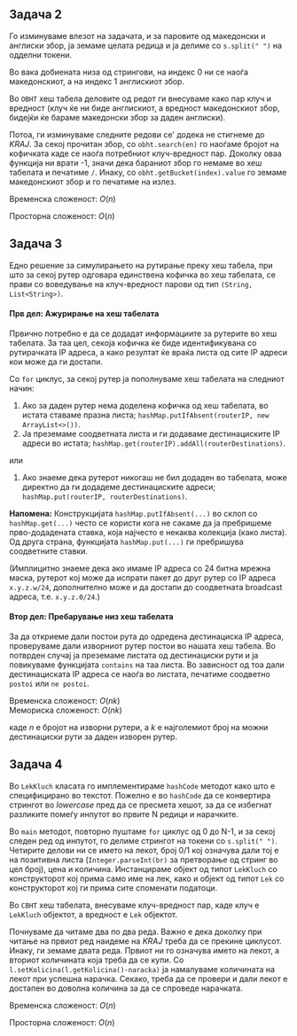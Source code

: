 ## Задача 2

Го изминуваме влезот на задачата, и за паровите од македонски и англиски збор, ја земаме целата редица и ја делиме со `s.split(" ")` на одделни токени.

Во вака добиената низа од стрингови, на индекс 0 ни се наоѓа македонскиот, а на индекс 1 англискиот збор.

Во `OBHT` хеш табела деловите од редот ги внесуваме како пар клуч и вредност (клуч ќе ни биде англискиот, а вредност македонскиот збор, бидејќи ќе бараме македонски збор за даден англиски).

Потоа, ги изминуваме следните редови се' додека не стигнеме до *KRAJ*. За секој прочитан збор, со `obht.search(en)` го наоѓаме бројот на кофичката каде се наоѓа потребниот клуч-вредност пар. Доколку оваа функција ни врати -1, значи дека бараниот збор го немаме во хеш табелата и печатиме `/`. Инаку, со `obht.getBucket(index).value` го земаме македонскиот збор и го печатиме на излез.

Временска сложеност: $O(n)$

Просторна сложеност: $O(n)$

## Задача 3

Едно решение за симулирањето на рутирање преку хеш табела, при што за секој рутер одговара единствена кофичка во хеш табелата, се прави со воведување на клуч-вредност парови од тип `(String, List<String>)`.
#### Прв дел: Ажурирање на хеш табелата

Првично потребно е да се додадат информациите за рутерите во хеш табелата. За таа цел, секоја кофичка ќе биде идентификувана со рутирачката IP адреса, а како резултат ќе враќа листа од сите IP адреси кои може да ги достапи.

Со `for` циклус, за секој рутер ја пополнуваме хеш табелата на следниот начин:
1. Ако за даден рутер нема доделена кофичка од хеш табелата, во истата ставаме празна листа; `hashMap.putIfAbsent(routerIP, new ArrayList<>())`.
2. Ја преземаме соодветната листа и ги додаваме дестинациските IP адреси во истата; `hashMap.get(routerIP).addAll(routerDestinations)`.

или
1. Ако знаеме дека рутерот никогаш не бил додаден во табелата, може директно да ги додадеме дестинациските адреси; `hashMap.put(routerIP, routerDestinations)`.

**Напомена:** Конструкцијата `hashMap.putIfAbsent(...)` во склоп со `hashMap.get(...)` често се користи кога не сакаме да ја пребришеме прво-додадената ставка, која најчесто е некаква колекција (како листа). Од друга страна, функцијата `hashMap.put(...)` ги пребришува соодветните ставки.

(Имплицитно знаеме дека ако имаме IP адреса со 24 битна мрежна маска, рутерот кој може да испрати пакет до друг рутер со IP адреса `x.y.z.w/24`, дополнително може и да достапи до соодветната broadcast адреса, т.е. `x.y.z.0/24`.)

#### Втор дел: Пребарување низ хеш табелата

За да откриеме дали постои рута до одредена дестинациска IP адреса, проверуваме дали изворниот рутер постои во нашата хеш табела. Во потврден случај ја преземаме листата од дестинациски рути и ја повикуваме функцијата `contains` на таа листа. Во зависност од тоа дали дестинациската IP адреса се наоѓа во листата, печатиме соодветно `postoi` или `ne postoi`.

Временска сложеност: $O(nk)$ \
Мемориска сложеност: $O(nk)$

каде $n$ е бројот на изворни рутери, а $k$ е најголемиот број на можни дестинациски рути за даден изворен рутер.


## Задача 4

Во `LekKluch` класата го имплементираме `hashCode` методот како што е специфицирано во текстот. Пожелно е во `hashCode` да се конвертира стрингот во *lowercase* пред да се пресмета хешот, за да се избегнат разликите помеѓу инпутот во првите N редици и нарачките. 

Во `main` методот, повторно пуштаме `for` циклус од 0 до N-1, и за секој следен ред од инпутот, го делиме стрингот на токени со `s.split(" ")`. Четирите делови ни се името на лекот, број 0/1 кој означува дали тој е на позитивна листа (`Integer.parseInt(br)` за претворање од стринг во цел број), цена и количина. Инстанцираме објект од типот `LekKluch` со конструкторот кој прима само име на лек, како и објект од типот `Lek` со конструкторот кој ги прима сите споменати податоци.

Во `CBHT` хеш табелата, внесуваме клуч-вредност пар, каде клуч е `LekKluch` објектот, а вредност е `Lek` објектот.

Почнуваме да читаме два по два реда. Важно е дека доколку при читање на првиот ред наидеме на *KRAJ* треба да се прекине циклусот. Инаку, ги земаме двата реда. Првиот ни го означува името на лекот, а вториот количината која треба да се купи. Со `l.setKolicina(l.getKolicina()-naracka)` ја намалуваме количината на лекот при успешна нарачка. Секако, треба да се провери и дали лекот е достапен во доволна количина за да се спроведе нарачката.

Временска сложеност: $O(n)$

Просторна сложеност: $O(n)$
